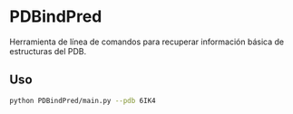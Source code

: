 # PDBindPred

Herramienta de línea de comandos para recuperar información básica de estructuras del PDB.

## Uso

```bash
python PDBindPred/main.py --pdb 6IK4
